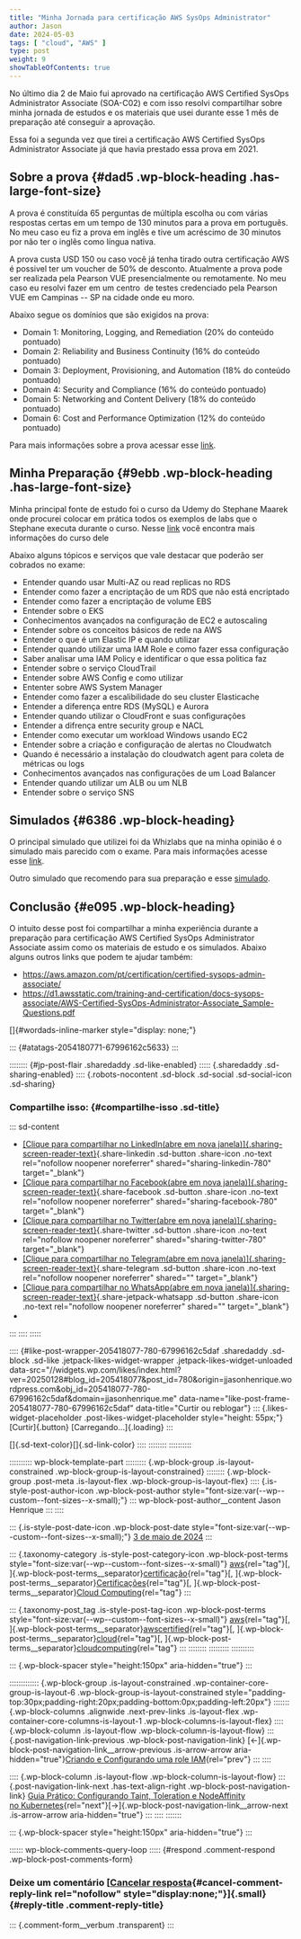 ```yaml
---
title: "Minha Jornada para certificação AWS SysOps Administrator"
author: Jason
date: 2024-05-03
tags: [ "cloud", "AWS" ]
type: post
weight: 9
showTableOfContents: true
---
```

No último dia 2 de Maio fui aprovado na certificação AWS Certified
SysOps Administrator Associate (SOA-C02) e com isso resolvi compartilhar
sobre minha jornada de estudos e os materiais que usei durante esse 1
mês de preparação até conseguir a aprovação.

Essa foi a segunda vez que tirei a certificação AWS Certified SysOps
Administrator Associate já que havia prestado essa prova em 2021.

## Sobre a prova {#dad5 .wp-block-heading .has-large-font-size}

A prova é constituída 65 perguntas de múltipla escolha ou com várias
respostas certas em um tempo de 130 minutos para a prova em português.
No meu caso eu fiz a prova em inglês e tive um acréscimo de 30 minutos
por não ter o inglês como língua nativa.

A prova custa USD 150 ou caso você já tenha tirado outra certificação
AWS é possivel ter um voucher de 50% de desconto. Atualmente a prova
pode ser realizada pela Pearson VUE presencialmente ou remotamente. No
meu caso eu resolvi fazer em um centro de testes credenciado pela
Pearson VUE em Campinas -- SP na cidade onde eu moro.

Abaixo segue os domínios que são exigidos na prova:

-   Domain 1: Monitoring, Logging, and Remediation (20% do conteúdo
    pontuado)
-   Domain 2: Reliability and Business Continuity (16% do conteúdo
    pontuado)
-   Domain 3: Deployment, Provisioning, and Automation (18% do conteúdo
    pontuado)
-   Domain 4: Security and Compliance (16% do conteúdo pontuado)
-   Domain 5: Networking and Content Delivery (18% do conteúdo pontuado)
-   Domain 6: Cost and Performance Optimization (12% do conteúdo
    pontuado)

Para mais informações sobre a prova acessar
esse [link](https://d1.awsstatic.com/training-and-certification/docs-sysops-associate/AWS-Certified-SysOps-Administrator-Associate_Exam-Guide.pdf).

## Minha Preparação {#9ebb .wp-block-heading .has-large-font-size}

Minha principal fonte de estudo foi o curso da Udemy do Stephane Maarek
onde procurei colocar em prática todos os exemplos de labs que o
Stephane executa durante o curso.
Nesse [link](https://www.udemy.com/course/ultimate-aws-certified-sysops-administrator-associate) você
encontra mais informações do curso dele

Abaixo alguns tópicos e serviços que vale destacar que poderão ser
cobrados no exame:

-   Entender quando usar Multi-AZ ou read replicas no RDS
-   Entender como fazer a encriptação de um RDS que não está encriptado
-   Entender como fazer a encriptação de volume EBS
-   Entender sobre o EKS
-   Conhecimentos avançados na configuração de EC2 e autoscaling
-   Entender sobre os conceitos básicos de rede na AWS
-   Entender o que é um Elastic IP e quando utilizar
-   Entender quando utilizar uma IAM Role e como fazer essa configuração
-   Saber analisar uma IAM Policy e identificar o que essa politica faz
-   Entender sobre o serviço CloudTrail
-   Entender sobre AWS Config e como utilizar
-   Ententer sobre AWS System Manager
-   Entender como fazer a escalibilidade do seu cluster Elasticache
-   Entender a diferença entre RDS (MySQL) e Aurora
-   Entender quando utilizar o CloudFront e suas configurações
-   Entender a difrença entre security group e NACL
-   Entender como executar um workload Windows usando EC2
-   Entender sobre a criação e configuração de alertas no Cloudwatch
-   Quando é necessário a instalação do cloudwatch agent para coleta de
    métricas ou logs
-   Conhecimentos avançados nas configurações de um Load Balancer
-   Entender quando utilizar um ALB ou um NLB
-   Entender sobre o serviço SNS

## Simulados {#6386 .wp-block-heading}

O principal simulado que utilizei foi da Whizlabs que na minha opinião é
o simulado mais parecido com o exame. Para mais informações acesse
esse [link](https://www.whizlabs.com/learn/course/aws-solutions-architect-associate/153).

Outro simulado que recomendo para sua preparação e
esse [simulado](https://www.udemy.com/course/aws-certified-sysops-administrator-associate-practice-exams-soa-c02/?couponCode=ACCAGE0923).

## Conclusão {#e095 .wp-block-heading}

O intuito desse post foi compartilhar a minha experiência durante a
preparação para certificação AWS Certified SysOps Administrator
Associate assim como os materiais de estudo e os simulados. Abaixo
alguns outros links que podem te ajudar também:

-   <https://aws.amazon.com/pt/certification/certified-sysops-admin-associate/>
-   <https://d1.awsstatic.com/training-and-certification/docs-sysops-associate/AWS-Certified-SysOps-Administrator-Associate_Sample-Questions.pdf>

[]{#wordads-inline-marker style="display: none;"}

::: {#atatags-2054180771-67996162c5633}
:::

:::::::: {#jp-post-flair .sharedaddy .sd-like-enabled}
::::: {.sharedaddy .sd-sharing-enabled}
:::: {.robots-nocontent .sd-block .sd-social .sd-social-icon .sd-sharing}
### Compartilhe isso: {#compartilhe-isso .sd-title}

::: sd-content
-   [[Clique para compartilhar no LinkedIn(abre em nova
    janela)]{.sharing-screen-reader-text}](https://jjasonhenrique.me/2024/05/03/minha-jornada-para-a-certificacao-aws-sysops-administrator/?share=linkedin "Clique para compartilhar no LinkedIn"){.share-linkedin
    .sd-button .share-icon .no-text rel="nofollow noopener noreferrer"
    shared="sharing-linkedin-780" target="_blank"}
-   [[Clique para compartilhar no Facebook(abre em nova
    janela)]{.sharing-screen-reader-text}](https://jjasonhenrique.me/2024/05/03/minha-jornada-para-a-certificacao-aws-sysops-administrator/?share=facebook "Clique para compartilhar no Facebook"){.share-facebook
    .sd-button .share-icon .no-text rel="nofollow noopener noreferrer"
    shared="sharing-facebook-780" target="_blank"}
-   [[Clique para compartilhar no Twitter(abre em nova
    janela)]{.sharing-screen-reader-text}](https://jjasonhenrique.me/2024/05/03/minha-jornada-para-a-certificacao-aws-sysops-administrator/?share=twitter "Clique para compartilhar no Twitter"){.share-twitter
    .sd-button .share-icon .no-text rel="nofollow noopener noreferrer"
    shared="sharing-twitter-780" target="_blank"}
-   [[Clique para compartilhar no Telegram(abre em nova
    janela)]{.sharing-screen-reader-text}](https://jjasonhenrique.me/2024/05/03/minha-jornada-para-a-certificacao-aws-sysops-administrator/?share=telegram "Clique para compartilhar no Telegram"){.share-telegram
    .sd-button .share-icon .no-text rel="nofollow noopener noreferrer"
    shared="" target="_blank"}
-   [[Clique para compartilhar no WhatsApp(abre em nova
    janela)]{.sharing-screen-reader-text}](https://jjasonhenrique.me/2024/05/03/minha-jornada-para-a-certificacao-aws-sysops-administrator/?share=jetpack-whatsapp "Clique para compartilhar no WhatsApp"){.share-jetpack-whatsapp
    .sd-button .share-icon .no-text rel="nofollow noopener noreferrer"
    shared="" target="_blank"}
-   
:::
::::
:::::

:::: {#like-post-wrapper-205418077-780-67996162c5daf .sharedaddy .sd-block .sd-like .jetpack-likes-widget-wrapper .jetpack-likes-widget-unloaded data-src="//widgets.wp.com/likes/index.html?ver=20250128#blog_id=205418077&post_id=780&origin=jjasonhenrique.wordpress.com&obj_id=205418077-780-67996162c5daf&domain=jjasonhenrique.me" data-name="like-post-frame-205418077-780-67996162c5daf" data-title="Curtir ou reblogar"}
::: {.likes-widget-placeholder .post-likes-widget-placeholder style="height: 55px;"}
[Curtir]{.button} [Carregando...]{.loading}
:::

[]{.sd-text-color}[]{.sd-link-color}
::::
::::::::
::::::::::

:::::::::: wp-block-template-part
::::::::: {.wp-block-group .is-layout-constrained .wp-block-group-is-layout-constrained}
:::::::: {.wp-block-group .post-meta .is-layout-flex .wp-block-group-is-layout-flex}
:::: {.is-style-post-author-icon .wp-block-post-author style="font-size:var(--wp--custom--font-sizes--x-small);"}
::: wp-block-post-author__content
Jason Henrique
:::
::::

::: {.is-style-post-date-icon .wp-block-post-date style="font-size:var(--wp--custom--font-sizes--x-small);"}
[3 de maio de
2024](https://jjasonhenrique.me/2024/05/03/minha-jornada-para-a-certificacao-aws-sysops-administrator/)
:::

::: {.taxonomy-category .is-style-post-category-icon .wp-block-post-terms style="font-size:var(--wp--custom--font-sizes--x-small)"}
[aws](https://jjasonhenrique.me/category/aws/){rel="tag"}[,
]{.wp-block-post-terms__separator}[certificação](https://jjasonhenrique.me/category/certificacao/){rel="tag"}[,
]{.wp-block-post-terms__separator}[Certificações](https://jjasonhenrique.me/category/certificacoes/){rel="tag"}[,
]{.wp-block-post-terms__separator}[Cloud
Computing](https://jjasonhenrique.me/category/cloud-computing/){rel="tag"}
:::

::: {.taxonomy-post_tag .is-style-post-tag-icon .wp-block-post-terms style="font-size:var(--wp--custom--font-sizes--x-small)"}
[aws](https://jjasonhenrique.me/tag/aws/){rel="tag"}[,
]{.wp-block-post-terms__separator}[awscertified](https://jjasonhenrique.me/tag/awscertified/){rel="tag"}[,
]{.wp-block-post-terms__separator}[cloud](https://jjasonhenrique.me/tag/cloud/){rel="tag"}[,
]{.wp-block-post-terms__separator}[cloudcomputing](https://jjasonhenrique.me/tag/cloudcomputing/){rel="tag"}
:::
::::::::
:::::::::
::::::::::

::: {.wp-block-spacer style="height:150px" aria-hidden="true"}
:::

::::::::::::: {.wp-block-group .is-layout-constrained .wp-container-core-group-is-layout-6 .wp-block-group-is-layout-constrained style="padding-top:30px;padding-right:20px;padding-bottom:0px;padding-left:20px"}
::::::: {.wp-block-columns .alignwide .next-prev-links .is-layout-flex .wp-container-core-columns-is-layout-1 .wp-block-columns-is-layout-flex}
:::: {.wp-block-column .is-layout-flow .wp-block-column-is-layout-flow}
::: {.post-navigation-link-previous .wp-block-post-navigation-link}
[←]{.wp-block-post-navigation-link__arrow-previous .is-arrow-arrow
aria-hidden="true"}[Criando e Configurando uma
role IAM](https://jjasonhenrique.me/2024/03/30/criando-e-configurando-uma-role-iam/){rel="prev"}
:::
::::

:::: {.wp-block-column .is-layout-flow .wp-block-column-is-layout-flow}
::: {.post-navigation-link-next .has-text-align-right .wp-block-post-navigation-link}
[Guia Prático: Configurando Taint, Toleration e NodeAffinity
no Kubernetes](https://jjasonhenrique.me/2024/05/31/guia-pratico-configurando-taint-toleration-e-nodeaffinity-no-kubernetes/){rel="next"}[→]{.wp-block-post-navigation-link__arrow-next
.is-arrow-arrow aria-hidden="true"}
:::
::::
:::::::

::: {.wp-block-spacer style="height:150px" aria-hidden="true"}
:::

:::::: wp-block-comments-query-loop
::::: {#respond .comment-respond .wp-block-post-comments-form}
### Deixe um comentário [[Cancelar resposta](/2024/05/03/minha-jornada-para-a-certificacao-aws-sysops-administrator/#respond){#cancel-comment-reply-link rel="nofollow" style="display:none;"}]{.small} {#reply-title .comment-reply-title}

::: {.comment-form__verbum .transparent}
:::

